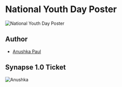 # National Youth Day Poster
![National Youth Day Poster](https://user-images.githubusercontent.com/87390353/214670070-01cab14d-1aaa-4d27-87d8-87efba4993ea.png)

## Author 
- [Anushka Paul](https://github.com/pilipi-puu-puu)

## Synapse 1.0 Ticket
![Anushka](https://user-images.githubusercontent.com/87390353/214670266-c8802715-92d8-4580-8f6d-9eb48ad77c04.png)
